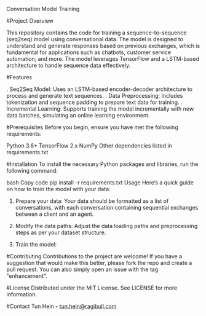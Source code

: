 Conversation Model Training

#Project Overview

This repository contains the code for training a sequence-to-sequence (seq2seq) model using conversational data. The model is designed to understand and generate responses based on previous exchanges, which is fundamental for applications such as chatbots, customer service automation, and more. The model leverages TensorFlow and a LSTM-based architecture to handle sequence data effectively.

#Features

. Seq2Seq Model: Uses an LSTM-based encoder-decoder architecture to process and generate text sequences.
. Data Preprocessing: Includes tokenization and sequence padding to prepare text data for training.
. Incremental Learning: Supports training the model incrementally with new data batches, simulating an online learning environment.

#Prerequisites
Before you begin, ensure you have met the following requirements:

Python 3.6+
TensorFlow 2.x
NumPy
Other dependencies listed in requirements.txt

#Installation
To install the necessary Python packages and libraries, run the following command:

bash
Copy code
pip install -r requirements.txt
Usage
Here’s a quick guide on how to train the model with your data:

1. Prepare your data: Your data should be formatted as a list of conversations, with each conversation containing sequential exchanges between a client and an agent.

2. Modify the data paths: Adjust the data loading paths and preprocessing steps as per your dataset structure.

3. Train the model:


#Contributing
Contributions to the project are welcome! If you have a suggestion that would make this better, please fork the repo and create a pull request. You can also simply open an issue with the tag "enhancement".

#License
Distributed under the MIT License. See LICENSE for more information.

#Contact
Tun Hein - tun.hein@ragibull.com

